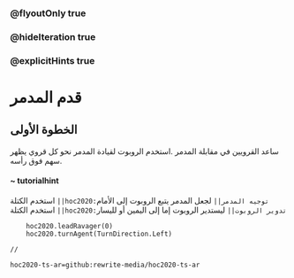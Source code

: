 ### @flyoutOnly true
### @hideIteration true
### @explicitHints true

# قدم المدمر

## الخطوة الأولى
ساعد القرويين في مقابلة المدمر  .استخدم الروبوت  لقيادة المدمر نحو كل قروي يظهر سهم فوق رأسه.

#### ~ tutorialhint 
استخدم الكتلة ``||hoc2020:توجيه المدمر||`` لجعل المدمر يتبع الروبوت إلى الأمام استخدم الكتلة ``||hoc2020:تدوير الروبوت||`` ليستدير الروبوت إما إلى اليمين أو لليسار

```ghost
    hoc2020.leadRavager(0)
    hoc2020.turnAgent(TurnDirection.Left)    
```
```template
//
```
```package
hoc2020-ts-ar=github:rewrite-media/hoc2020-ts-ar
```
